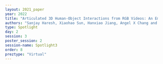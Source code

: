 ```yaml
---
layout: 2021_paper
year: 2022
title: "Articulated 3D Human-Object Interactions from RGB Videos: An Empirical Analysis of Approaches and Challenges"
authors: "Sanjay Haresh, Xiaohao Sun, Hanxiao Jiang, Angel X Chang and Manolis Savva"
type: Spotlight
day: 2
session: 3
poster_session: 2
session-name: Spotlight3
order: 8
preztype: "Virtual"
---
```

